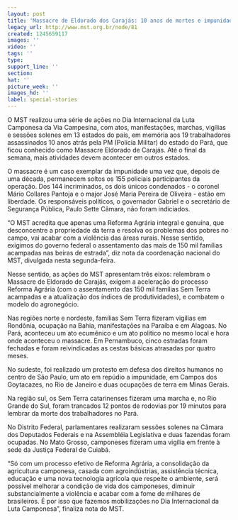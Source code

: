 ```yaml
---
layout: post
title: 'Massacre de Eldorado dos Carajás: 10 anos de mortes e impunidade'
legacy_url: http://www.mst.org.br/node/81
created: 1245659117
images: ''
video: ''
tags: ''
type: 
support_line: ''
section: 
hat: ''
picture_week: ''
images_hd: ''
label: special-stories
---
```

O MST realizou uma série de ações no Dia Internacional da Luta Camponesa da Via Campesina, com atos, manifestações, marchas, vigílias e sessões solenes em 13 estados do país, em memória aos 19 trabalhadores assassinados 10 anos atrás pela PM (Polícia Militar) do estado do Pará, que ficou conhecido como Massacre Eldorado de Carajás. Até o final da semana, mais atividades devem acontecer em outros estados.

O massacre é um caso exemplar da impunidade uma vez que, depois de uma década, permanecem soltos os 155 policiais participantes da operação. Dos 144 incriminados, os dois únicos condenados - o coronel Mário Collares Pantoja e o major José Maria Pereira de Oliveira - estão em liberdade. Os responsáveis políticos, o governador Gabriel e o secretário de Segurança Pública, Paulo Sette Câmara, não foram indiciados.

“O MST acredita que apenas uma Reforma Agrária integral e genuína, que desconcentre a propriedade da terra e resolva os problemas dos pobres no campo, vai acabar com a violência das áreas rurais. Nesse sentido, exigimos do governo federal o assentamento das mais de 150 mil famílias acampadas nas beiras de estrada”, diz nota da coordenação nacional do MST, divulgada nesta segunda-feira.

Nesse sentido, as ações do MST apresentam três eixos: relembram o Massacre de Eldorado de Carajás, exigem a aceleração do processo Reforma Agrária (com o assentamento das 150 mil famílias Sem Terra acampadas e a atualização dos índices de produtividades), e combatem o modelo do agronegócio.

Nas regiões norte e nordeste, famílias Sem Terra fizeram vigílias em Rondônia, ocupação na Bahia, manifestações na Paraíba e em Alagoas. No Pará, aconteceu um ato ecumênico e um ato político no mesmo local e hora onde aconteceu o massacre. Em Pernambuco, cinco estradas foram fechadas e foram reivindicadas as cestas básicas atrasadas por quatro meses.

No sudeste, foi realizado um protesto em defesa dos direitos humanos no centro de São Paulo, um ato em repúdio a impunidade, em Campos dos Goytacazes, no Rio de Janeiro e duas ocupações de terra em Minas Gerais.

Na região sul, os Sem Terra catarinenses fizeram uma marcha e, no Rio Grande do Sul, foram trancados 12 pontos de rodovias por 19 minutos para lembrar da morte dos trabalhadores no Pará.

No Distrito Federal, parlamentares realizaram sessões solenes na Câmara dos Deputados Federais e na Assembléia Legislativa e duas fazendas foram ocupadas. No Mato Grosso, camponeses fizeram uma vigília em frente à sede da Justiça Federal de Cuiabá.

“Só com um processo efetivo de Reforma Agrária, a consolidação da agricultura camponesa, casada com agroindústrias, assistência técnica, educação e uma nova tecnologia agrícola que respeite o ambiente, será possível melhorar a condição de vida dos camponeses, diminuir substancialmente a violência e acabar com a fome de milhares de brasileiros. É por isso que fazemos mobilizações no Dia Internacional da Luta Camponesa”, finaliza nota do MST. 

